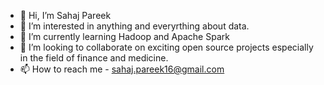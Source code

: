 - 👋 Hi, I’m Sahaj Pareek
- 👀 I’m interested in anything and everyrthing about data.
- 🌱 I’m currently learning Hadoop and Apache Spark
- 💞️ I’m looking to collaborate on exciting open source projects especially in the field of finance and medicine.
- 📫 How to reach me - sahaj.pareek16@gmail.com

<!---
Parker730/Parker730 is a ✨ special ✨ repository because its `README.md` (this file) appears on your GitHub profile.
You can click the Preview link to take a look at your changes.
--->
